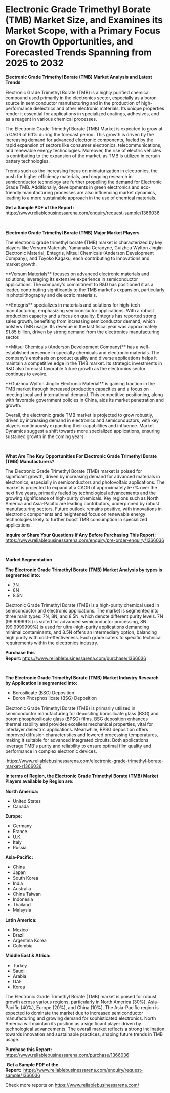<p><h1>Electronic Grade Trimethyl Borate (TMB) Market Size, and Examines its Market Scope, with a Primary Focus on Growth Opportunities, and Forecasted Trends Spanning from 2025 to 2032</h1></p><p><strong>Electronic Grade Trimethyl Borate (TMB) Market Analysis and Latest Trends</strong></p>
<p><p>Electronic Grade Trimethyl Borate (TMB) is a highly purified chemical compound used primarily in the electronics sector, especially as a boron source in semiconductor manufacturing and in the production of high-performance dielectrics and other electronic materials. Its unique properties render it essential for applications in specialized coatings, adhesives, and as a reagent in various chemical processes.</p><p>The Electronic Grade Trimethyl Borate (TMB) Market is expected to grow at a CAGR of 6.1% during the forecast period. This growth is driven by the increasing demand for advanced electronic components, fueled by the rapid expansion of sectors like consumer electronics, telecommunications, and renewable energy technologies. Moreover, the rise of electric vehicles is contributing to the expansion of the market, as TMB is utilized in certain battery technologies. </p><p>Trends such as the increasing focus on miniaturization in electronics, the push for higher efficiency materials, and ongoing research in semiconductor technology are further propelling the demand for Electronic Grade TMB. Additionally, developments in green electronics and eco-friendly manufacturing processes are also influencing market dynamics, leading to a more sustainable approach in the use of chemical materials.</p></p>
<p><strong>Get a Sample PDF of the Report:&nbsp;</strong> <a href="https://www.reliablebusinessarena.com/enquiry/request-sample/1366036?utm_campaign=2632&utm_medium=2&utm_source=Github&utm_content=ia&utm_term=02042025&utm_id=electronic-grade-trimethyl-borate-tmb">https://www.reliablebusinessarena.com/enquiry/request-sample/1366036</a></p>
<p>&nbsp;</p>
<p><strong>Electronic Grade Trimethyl Borate (TMB) Major Market Players</strong></p>
<p><p>The electronic grade trimethyl borate (TMB) market is characterized by key players like Versum Materials, Yamanaka Ceradyne, Guizhou Wylton Jinglin Electronic Material, Entegris, Mitsui Chemicals (Anderson Development Company), and Toyoko Kagaku, each contributing to innovations and market growth.</p><p>**Versum Materials** focuses on advanced electronic materials and solutions, leveraging its extensive experience in semiconductor applications. The company's commitment to R&D has positioned it as a leader, contributing significantly to the TMB market's expansion, particularly in photolithography and dielectric materials.</p><p>**Entegris** specializes in materials and solutions for high-tech manufacturing, emphasizing semiconductor applications. With a robust production capacity and a focus on quality, Entegris has reported strong sales growth, benefiting from increasing semiconductor demand, which bolsters TMB usage. Its revenue in the last fiscal year was approximately $1.85 billion, driven by strong demand from the electronics manufacturing sector.</p><p>**Mitsui Chemicals (Anderson Development Company)** has a well-established presence in specialty chemicals and electronic materials. The company’s emphasis on product quality and diverse applications helps it maintain a competitive edge in the TMB market. Its strategic investments in R&D also forecast favorable future growth as the electronics sector continues to evolve.</p><p>**Guizhou Wylton Jinglin Electronic Material** is gaining traction in the TMB market through increased production capacities and a focus on meeting local and international demand. This competitive positioning, along with favorable government policies in China, aids its market penetration and growth.</p><p>Overall, the electronic grade TMB market is projected to grow robustly, driven by increasing demand in electronics and semiconductors, with key players continuously expanding their capabilities and influence. Market Dynamics suggest a shift towards more specialized applications, ensuring sustained growth in the coming years.</p></p>
<p>&nbsp;</p>
<p><strong>What Are The Key Opportunities For Electronic Grade Trimethyl Borate (TMB) Manufacturers?</strong></p>
<p><p>The Electronic Grade Trimethyl Borate (TMB) market is poised for significant growth, driven by increasing demand for advanced materials in electronics, especially in semiconductors and photovoltaic applications. The market is projected to expand at a CAGR of approximately 5-7% over the next five years, primarily fueled by technological advancements and the growing significance of high-purity chemicals. Key regions such as North America and Asia-Pacific are leading contributors, underpinned by robust manufacturing sectors. Future outlook remains positive, with innovations in electronic components and heightened focus on renewable energy technologies likely to further boost TMB consumption in specialized applications.</p></p>
<p><strong>Inquire or Share Your Questions If Any Before Purchasing This Report:</strong> <a href="https://www.reliablebusinessarena.com/enquiry/pre-order-enquiry/1366036?utm_campaign=2632&utm_medium=2&utm_source=Github&utm_content=ia&utm_term=02042025&utm_id=electronic-grade-trimethyl-borate-tmb">https://www.reliablebusinessarena.com/enquiry/pre-order-enquiry/1366036</a></p>
<p>&nbsp;</p>
<p><strong>Market Segmentation</strong></p>
<p><strong>The Electronic Grade Trimethyl Borate (TMB) Market Analysis by types is segmented into:</strong></p>
<p><ul><li>7N</li><li>8N</li><li>8.5N</li></ul></p>
<p><p>Electronic Grade Trimethyl Borate (TMB) is a high-purity chemical used in semiconductor and electronic applications. The market is segmented into three main types: 7N, 8N, and 8.5N, which denote different purity levels. 7N (99.99999%) is suited for advanced semiconductor processing, 8N (99.9999999%) is used for ultra-high-purity applications demanding minimal contaminants, and 8.5N offers an intermediary option, balancing high purity with cost-effectiveness. Each grade caters to specific technical requirements within the electronics industry.</p></p>
<p><strong>Purchase this Report:&nbsp;</strong><a href="https://www.reliablebusinessarena.com/purchase/1366036?utm_campaign=2632&utm_medium=2&utm_source=Github&utm_content=ia&utm_term=02042025&utm_id=electronic-grade-trimethyl-borate-tmb">https://www.reliablebusinessarena.com/purchase/1366036</a></p>
<p>&nbsp;</p>
<p><strong>The Electronic Grade Trimethyl Borate (TMB) Market Industry Research by Application is segmented into:</strong></p>
<p><ul><li>Borosilicate (BSG) Deposition</li><li>Boron Phosphosilicate (BSG) Deposition</li></ul></p>
<p><p>Electronic Grade Trimethyl Borate (TMB) is primarily utilized in semiconductor manufacturing for depositing borosilicate glass (BSG) and boron phosphosilicate glass (BPSG) films. BSG deposition enhances thermal stability and provides excellent mechanical properties, vital for interlayer dielectric applications. Meanwhile, BPSG deposition offers improved diffusion characteristics and lowered processing temperatures, making it suitable for advanced integrated circuits. Both applications leverage TMB's purity and reliability to ensure optimal film quality and performance in complex electronic devices.</p></p>
<p><a href="https://www.reliablebusinessarena.com/electronic-grade-trimethyl-borate-market-r1366036?utm_campaign=2632&utm_medium=2&utm_source=Github&utm_content=ia&utm_term=02042025&utm_id=electronic-grade-trimethyl-borate-tmb">&nbsp;https://www.reliablebusinessarena.com/electronic-grade-trimethyl-borate-market-r1366036</a></p>
<p><strong>In terms of Region, the Electronic Grade Trimethyl Borate (TMB) Market Players available by Region are:</strong></p>
<p>
    <p> <strong> North America: </strong>
        <ul>
            <li>United States</li>
            <li>Canada</li>
        </ul>
        </p> 
    <p> <strong> Europe: </strong>
        <ul>
            <li>Germany</li>
            <li>France</li>
            <li>U.K.</li>
            <li>Italy</li>
            <li>Russia</li>
        </ul>
        </p> 
    <p> <strong> Asia-Pacific: </strong>
        <ul>
            <li>China</li>
            <li>Japan</li>
            <li>South Korea</li>
            <li>India</li>
            <li>Australia</li>
            <li>China Taiwan</li>
            <li>Indonesia</li>
            <li>Thailand</li>
            <li>Malaysia</li>
        </ul>
        </p> 
    <p> <strong> Latin America: </strong>
        <ul>
            <li>Mexico</li>
            <li>Brazil</li>
            <li>Argentina Korea</li>
            <li>Colombia</li>
        </ul>
        </p> 
    <p> <strong> Middle East & Africa: </strong>
        <ul>
            <li>Turkey</li>
            <li>Saudi</li>
            <li>Arabia</li>
            <li>UAE</li>
            <li>Korea</li>
        </ul>
    </p>
    </p>
<p><p>The Electronic Grade Trimethyl Borate (TMB) market is poised for robust growth across various regions, particularly in North America (30%), Asia-Pacific (40%), Europe (20%), and China (10%). The Asia-Pacific region is expected to dominate the market due to increased semiconductor manufacturing and growing demand for sophisticated electronics. North America will maintain its position as a significant player driven by technological advancements. The overall market reflects a strong inclination towards innovation and sustainable practices, shaping future trends in TMB usage.</p></p>
<p><strong>Purchase this Report: </strong><a href="https://www.reliablebusinessarena.com/purchase/1366036?utm_campaign=2632&utm_medium=2&utm_source=Github&utm_content=ia&utm_term=02042025&utm_id=electronic-grade-trimethyl-borate-tmb">https://www.reliablebusinessarena.com/purchase/1366036</a></p>
<p>&nbsp;<strong>Get a Sample PDF of the Report:&nbsp;&nbsp;</strong><a href="https://www.reliablebusinessarena.com/enquiry/request-sample/1366036?utm_campaign=2632&utm_medium=2&utm_source=Github&utm_content=ia&utm_term=02042025&utm_id=electronic-grade-trimethyl-borate-tmb">https://www.reliablebusinessarena.com/enquiry/request-sample/1366036</a></p>
<p><strong></strong></p>
<p>Check more reports on <a href="https://www.reliablebusinessarena.com/?utm_campaign=2632&utm_medium=2&utm_source=Github&utm_content=ia&utm_term=02042025&utm_id=electronic-grade-trimethyl-borate-tmb">https://www.reliablebusinessarena.com/</a></p>